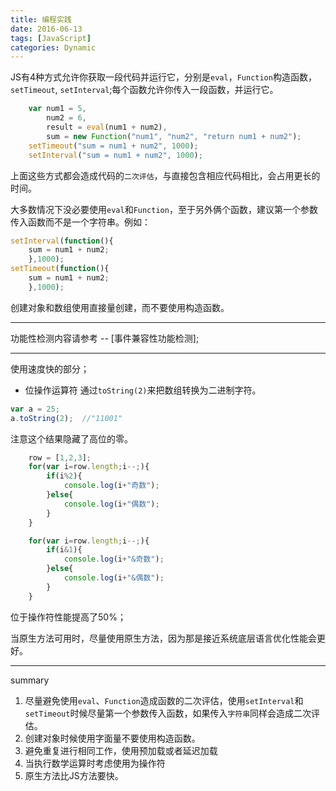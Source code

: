 ```yaml
---
title: 编程实践
date: 2016-06-13
tags: [JavaScript]
categories: Dynamic
---
```


JS有4种方式允许你获取一段代码并运行它，分别是`eval`，`Function`构造函数， `setTimeout`, `setInterval`;每个函数允许你传入一段函数，并运行它。

```javascript
    var num1 = 5,
        num2 = 6,
        result = eval(num1 + num2),
        sum = new Function("num1", "num2", "return num1 + num2");
    setTimeout("sum = num1 + num2", 1000);
    setInterval("sum = num1 + num2", 1000);
```

上面这些方式都会造成代码的`二次评估`，与直接包含相应代码相比，会占用更长的时间。

大多数情况下没必要使用`eval`和`Function`，至于另外俩个函数，建议第一个参数传入函数而不是一个字符串。例如：

```javascript
setInterval(function(){
    sum = num1 + num2;
    },1000);
setTimeout(function(){
    sum = num1 + num2;
    },1000);
```

创建对象和数组使用直接量创建，而不要使用构造函数。

---

功能性检测内容请参考 -- [事件兼容性功能检测];

---

使用速度快的部分；

- 位操作运算符
通过`toString(2)`来把数组转换为二进制字符。

```javascript
var a = 25;
a.toString(2);  //"11001"
```

注意这个结果隐藏了高位的零。

```javascript
    row = [1,2,3];
    for(var i=row.length;i--;){
        if(i%2){
            console.log(i+"奇数");
        }else{
            console.log(i+"偶数");
        }
    }

    for(var i=row.length;i--;){
        if(i&1){
            console.log(i+"&奇数");
        }else{
            console.log(i+"&偶数");
        }
    }
```

位于操作符性能提高了50%；

当原生方法可用时，尽量使用原生方法，因为那是接近系统底层语言优化性能会更好。

---
summary

1. 尽量避免使用`eval`、`Function`造成函数的二次评估，使用`setInterval`和`setTimeout`时候尽量第一个参数传入函数，如果传入`字符串`同样会造成二次评估。
2. 创建对象时候使用字面量不要使用构造函数。
3. 避免重复进行相同工作，使用预加载或者延迟加载
4. 当执行数学运算时考虑使用为操作符
5. 原生方法比JS方法要快。
